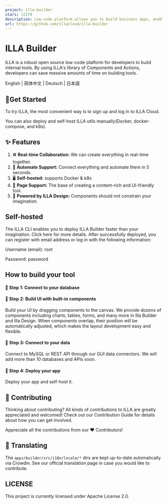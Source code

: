 ```yaml
---
project: illa-builder
stars: 12170
description: Low-code platform allows you to build business apps, enables you to quickly create internal tools such as dashboard, crud app, admin panel, crm, cms, etc. Supports PostgreSQL, MySQL, Supabase, GraphQL, MongoDB, MSSQL, Rest API, Hugging Face, Redis, etc. Automate workflows with schedule or webhook. Open source Retool. 
url: https://github.com/illacloud/illa-builder
---
```


ILLA Builder
============

ILLA is a robust open source low-code platform for developers to build internal tools. By using ILLA's library of Components and Actions, developers can save massive amounts of time on building tools.

English | 简体中文 | Deutsch | 日本語

  

🚀Get Started
-------------

To try ILLA, the most convenient way is to sign up and log in to ILLA Cloud.

You can also deploy and self-host ILLA utils manually(Docker, docker-compose, and k8s).

✨ Features
----------

1.  ⚽ **Real-time Collaboration:** We can create everything in real-time together.
2.  🤖 **Automate Support:** Connect everything and automate them in 5 seconds.
3.  🖥 **Self-hosted:** supports Docker & k8s
4.  📝 **Page Support:** The base of creating a content-rich and UI-friendly tool.
5.  🎨 **Powered by ILLA Design:** Components should not constrain your imagination.

Self-hosted
-----------

The ILLA CLI enables you to deploy ILLA Builder faster than your imagination. Click here for more details. After successfully deployed, you can register with email address or log in with the following information:

Username (email): root

Password: password

How to build your tool
----------------------

#### 🎯 Step 1: Connect to your database

#### 🎨 Step 2: Build UI with built-in components

Build your UI by dragging components to the canvas. We provide dozens of components including charts, tables, forms, and many more in Illa Builder and Illa Design. When components overlap, their position will be automatically adjusted, which makes the layout development easy and flexible.

#### 🔌 Step 3: Connect to your data

Connect to MySQL or REST API through our GUI data connectors. We will add more than 10 databases and APIs soon.

#### 🚀 Step 4: Deploy your app

Deploy your app and self-host it.

🌱 Contributing
---------------

Thinking about contributing? All kinds of contributions to ILLA are greatly appreciated and welcomed! Check out our Contribution Guide for details about how you can get involved.

Appreciate all the contributions from our ❤︎ Contributors!

📢 Translating
--------------

The `apps/builder/src/i18n/locale/*` dirs are kept up-to-date automatically via Crowdin. See our official translation page in case you would like to contribute.

LICENSE
-------

This project is currently licensed under Apache License 2.0.
